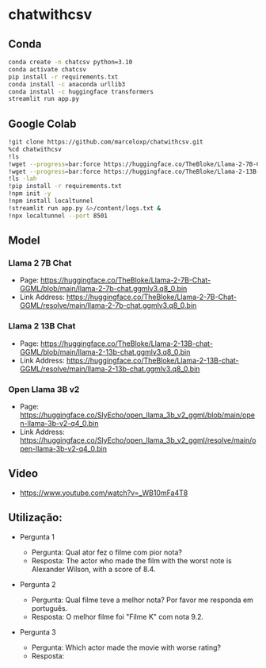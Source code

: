 # chatwithcsv

## Conda

```sh
conda create -n chatcsv python=3.10
conda activate chatcsv
pip install -r requirements.txt
conda install -c anaconda urllib3
conda install -c huggingface transformers
streamlit run app.py
```

## Google Colab

```sh
!git clone https://github.com/marceloxp/chatwithcsv.git
%cd chatwithcsv
!ls
!wget --progress=bar:force https://huggingface.co/TheBloke/Llama-2-7B-Chat-GGML/resolve/main/llama-2-7b-chat.ggmlv3.q8_0.bin
!wget --progress=bar:force https://huggingface.co/TheBloke/Llama-2-13B-chat-GGML/resolve/main/llama-2-13b-chat.ggmlv3.q8_0.bin
!ls -lah
!pip install -r requirements.txt
!npm init -y
!npm install localtunnel
!streamlit run app.py &>/content/logs.txt &
!npx localtunnel --port 8501
```

## Model

### Llama 2 7B Chat

- Page: https://huggingface.co/TheBloke/Llama-2-7B-Chat-GGML/blob/main/llama-2-7b-chat.ggmlv3.q8_0.bin
- Link Address: https://huggingface.co/TheBloke/Llama-2-7B-Chat-GGML/resolve/main/llama-2-7b-chat.ggmlv3.q8_0.bin

### Llama 2 13B Chat

- Page: https://huggingface.co/TheBloke/Llama-2-13B-chat-GGML/blob/main/llama-2-13b-chat.ggmlv3.q8_0.bin
- Link Address: https://huggingface.co/TheBloke/Llama-2-13B-chat-GGML/resolve/main/llama-2-13b-chat.ggmlv3.q8_0.bin

### Open Llama 3B v2

- Page: https://huggingface.co/SlyEcho/open_llama_3b_v2_ggml/blob/main/open-llama-3b-v2-q4_0.bin
- Link Address: https://huggingface.co/SlyEcho/open_llama_3b_v2_ggml/resolve/main/open-llama-3b-v2-q4_0.bin

## Video

- https://www.youtube.com/watch?v=_WB10mFa4T8

## Utilização:

- Pergunta 1
  - Pergunta: Qual ator fez o filme com pior nota?
  - Resposta: The actor who made the film with the worst note is Alexander Wilson, with a score of 8.4.

- Pergunta 2
  - Pergunta: Qual filme teve a melhor nota? Por favor me responda em português.
  - Resposta: O melhor filme foi "Filme K" com nota 9.2.

- Pergunta 3
  - Pergunta: Which actor made the movie with worse rating?
  - Resposta: 
